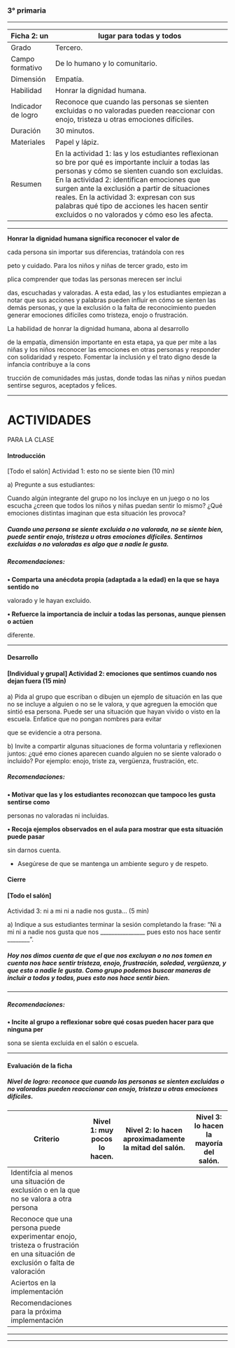 ### 3° primaria


-----

|Ficha 2: un|lugar para todas y todos|
|---|---|
|Grado|Tercero.|
|Campo formativo|De lo humano y lo comunitario.|
|Dimensión|Empatía.|
|Habilidad|Honrar la dignidad humana.|
|Indicador de logro|Reconoce que cuando las personas se sienten excluidas o no valoradas pueden reaccionar con enojo, tristeza u otras emociones difíciles.|
|Duración|30 minutos.|
|Materiales|Papel y lápiz.|
|Resumen|En la actividad 1: las y los estudiantes reflexionan so­ bre por qué es importante incluir a todas las personas y cómo se sienten cuando son excluidas. En la actividad 2: identifican emociones que surgen ante la exclusión a partir de situaciones reales. En la actividad 3: expresan con sus palabras qué tipo de acciones les hacen sentir excluidos o no valorados y cómo eso les afecta.|


-----

**Honrar la dignidad humana significa reconocer el valor de**

cada persona sin importar sus diferencias, tratándola con res­

peto y cuidado. Para los niños y niñas de tercer grado, esto im­

plica comprender que todas las personas merecen ser inclui­

das, escuchadas y valoradas. A esta edad, las y los estudiantes
empiezan a notar que sus acciones y palabras pueden influir
en cómo se sienten las demás personas, y que la exclusión o
la falta de reconocimiento pueden generar emociones difíciles
como tristeza, enojo o frustración.

La habilidad de honrar la dignidad humana, abona al desarrollo

de la empatía, dimensión importante en esta etapa, ya que per­
mite a las niñas y los niños reconocer las emociones en otras
personas y responder con solidaridad y respeto. Fomentar la
inclusión y el trato digno desde la infancia contribuye a la cons­

trucción de comunidades más justas, donde todas las niñas y
niños puedan sentirse seguros, aceptados y felices.


-----

# ACTIVIDADES
 PARA LA CLASE

#### Introducción

 [Todo el salón] Actividad 1: esto no se siente bien (10 min)

a) Pregunte a sus estudiantes:

Cuando algún integrante del grupo no los incluye en un juego o no los escucha ¿creen que
todos los niños y niñas puedan sentir lo mismo? ¿Qué emociones distintas imaginan que esta
situación les provoca?

##### Cuando una persona se siente excluida o no valorada, no se siente bien, puede sentir enojo, tristeza u otras emociones difíciles. Sentirnos excluidas o no valoradas es algo que a nadie le gusta.


##### Recomendaciones:

**• Comparta una anécdota propia (adaptada a la edad) en la que se haya sentido no**

valorado y le hayan excluido.

**• Refuerce la importancia de incluir a todas las personas, aunque piensen o actúen**

diferente.


-----

#### Desarrollo



#### [Individual y grupal] Actividad 2: emociones que sentimos cuando nos dejan fuera (15 min)

a) Pida al grupo que escriban o dibujen un ejemplo de situación en las que no se incluye a
alguien o no se le valora, y que agreguen la emoción que sintió esa persona. Puede ser una
situación que hayan vivido o visto en la escuela. Enfatice que no pongan nombres para evitar

que se evidencie a otra persona.

b) Invite a compartir algunas situaciones de forma voluntaria y reflexionen juntos: ¿qué emo­
ciones aparecen cuando alguien no se siente valorado o incluido? Por ejemplo: enojo, triste­
za, vergüenza, frustración, etc.


##### Recomendaciones:

**• Motivar que las y los estudiantes reconozcan que tampoco les gusta sentirse como**

personas no valoradas ni incluidas.

**• Recoja ejemplos observados en el aula para mostrar que esta situación puede pasar**

sin darnos cuenta.

- Asegúrese de que se mantenga un ambiente seguro y de respeto.


#### Cierre



#### [Todo el salón]

 Actividad 3: ni a mi ni a nadie nos gusta… (5 min)

a) Indique a sus estudiantes terminar la sesión completando la frase: “Ni a mi ni a nadie nos
gusta que nos ________________  pues esto nos hace sentir ________”.

##### Hoy nos dimos cuenta de que el que nos excluyan o no nos tomen en cuenta nos hace sentir tristeza, enojo, frustración, soledad, vergüenza, y que esto a nadie le gusta. Como grupo podemos buscar maneras de incluir a todos y todas, pues esto nos hace sentir bien.


-----

##### Recomendaciones:

**• Incite al grupo a reflexionar sobre qué cosas pueden hacer para que ninguna per­**

sona se sienta excluida en el salón o escuela.


-----

#### Evaluación de la ficha


##### Nivel de logro: reconoce que cuando las personas se sienten excluidas o no valoradas pueden reaccionar con enojo, tristeza u otras emociones difíciles.

|Criterio|Nivel 1: muy pocos lo hacen.|Nivel 2: lo hacen aproximadamente la mitad del salón.|Nivel 3: lo hacen la mayoría del salón.|
|---|---|---|---|
|Identifcia al menos una situación de exclusión o en la que no se valora a otra persona||||
|Reconoce que una persona puede experimentar enojo, tristeza o frustración en una situación de exclusión o falta de valoración||||
|Aciertos en la implementación||||
|Recomendaciones para la próxima implementación||||


-----

-----

